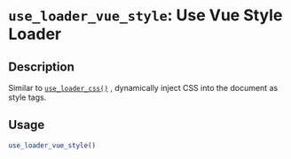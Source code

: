 # `use_loader_vue_style`: Use Vue Style Loader

## Description


 Similar to [`use_loader_css()`](use_loader_css().html) , dynamically inject CSS into the document as style tags.


## Usage

```r
use_loader_vue_style()
```


